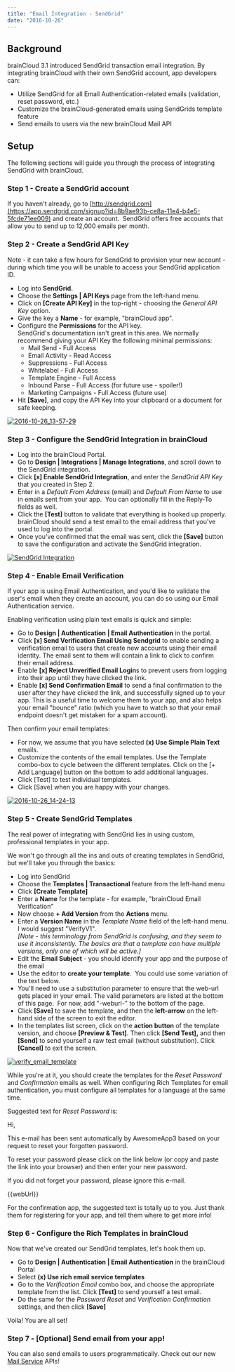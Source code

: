 ```yaml
---
title: "Email Integration - SendGrid"
date: "2016-10-26"
---
```


## Background

brainCloud 3.1 introduced SendGrid transaction email integration. By integrating brainCloud with their own SendGrid account, app developers can:

- Utilize SendGrid for all Email Authentication-related emails (validation, reset password, etc.)
- Customize the brainCloud-generated emails using SendGrids template feature
- Send emails to users via the new brainCloud Mail API

## Setup

The following sections will guide you through the process of integrating SendGrid with brainCloud.

### Step 1 - Create a SendGrid account

If you haven't already, go to [http://sendgrid.com](https://app.sendgrid.com/signup?id=8b9ae93b-ce8a-11e4-b4e5-5fcde71ee009) and create an account.  SendGrid offers free accounts that allow you to send up to 12,000 emails per month.

### Step 2 - Create a SendGrid API Key

Note - it can take a few hours for SendGrid to provision your new account - during which time you will be unable to access your SendGrid application ID.

- Log into **SendGrid.**
- Choose the **Settings | API Keys** page from the left-hand menu.
- Click on **\[Create API Key\]** in the top-right - choosing the _General API Key_ option.
- Give the key a **Name** - for example, "brainCloud app".
- Configure the **Permissions** for the API key.  
    SendGrid's documentation isn't great in this area. We normally recommend giving your API Key the following minimal permissions:
    - Mail Send - Full Access
    - Email Activity - Read Access
    - Suppressions - Full Access
    - Whitelabel - Full Access
    - Template Engine - Full Access
    - Inbound Parse - Full Access (for future use - spoiler!)
    - Marketing Campaigns - Full Access (future use)
- Hit **\[Save\]**, and copy the API Key into your clipboard or a document for safe keeping.

[![2016-10-26_13-57-29](images/2016-10-26_13-57-29.png)](/apidocs/wp-content/uploads/2016/10/2016-10-26_13-57-29.png)

### Step 3 - Configure the SendGrid Integration in brainCloud

- Log into the brainCloud Portal.
- Go to **Design | Integrations | Manage Integrations**, and scroll down to the SendGrid integration.
- Click **\[x\] Enable SendGrid Integration**, and enter the _SendGrid API Key_ that you created in Step 2.
- Enter in a _Default From Address_ (email) and _Default From Name_ to use in emails sent from your app.  You can optionally fill in the Reply-To fields as well.
- Click the **\[Test\]** button to validate that everything is hooked up properly. brainCloud should send a test email to the email address that you've used to log into the portal.
- Once you've confirmed that the email was sent, click the **\[Save\]** button to save the configuration and activate the SendGrid integration.

[![SendGrid Integration](images/2016-10-26_14-05-36.png)](/apidocs/wp-content/uploads/2016/10/2016-10-26_14-05-36.png)

### Step 4 - Enable Email Verification

If your app is using Email Authentication, and you'd like to validate the user's email when they create an account, you can do so using our Email Authentication service.

Enabling verification using plain text emails is quick and simple:

- Go to **Design | Authentication | Email Authentication** in the portal.
- Click **\[x\] Send Verification Email Using Sendgrid** to enable sending a verification email to users that create new accounts using their email identity. The email sent to them will contain a link to click to confirm their email address.
- Enable **\[x\] Reject Unverified Email Login**s to prevent users from logging into their app until they have clicked the link.
- Enable **\[x\] Send Confirmation Email** to send a final confirmation to the user after they have clicked the link, and successfully signed up to your app. This is a useful time to welcome them to your app, and also helps your email "bounce" ratio (which you have to watch so that your email endpoint doesn't get mistaken for a spam account).

Then confirm your email templates:

- For now, we assume that you have selected **(x) Use Simple Plain Text** emails.
- Customize the contents of the email templates. Use the Template combo-box to cycle between the different templates. Click on the \[+ Add Language\] button on the bottom to add additional languages.
- Click \[Test\] to test individual templates.
- Click \[Save\] when you are happy with your changes.

[![2016-10-26_14-24-13](images/2016-10-26_14-24-13.png)](/apidocs/wp-content/uploads/2016/10/2016-10-26_14-24-13.png)

### Step 5 - Create SendGrid Templates

The real power of integrating with SendGrid lies in using custom, professional templates in your app.

We won't go through all the ins and outs of creating templates in SendGrid, but we'll take you through the basics:

- Log into SendGrid
- Choose the **Templates | Transactional** feature from the left-hand menu
- Click **\[Create Template\]**
- Enter a **Name** for the template - for example, "brainCloud Email Verification"
- Now choose **\+ Add Version** from the **Actions** menu.
- Enter a **Version Name** in the _Template Name_ field of the left-hand menu. I would suggest "VerifyV1".  
    _\[Note - this terminology from SendGrid is confusing, and they seem to use it inconsistently. The basics are that a template can have multiple versions, only one of which will be active.\]_
- Edit the **Email Subject** - you should identify your app and the purpose of the email
- Use the editor to **create your template**.  You could use some variation of the text below.
- You'll need to use a substitution parameter to ensure that the web-url gets placed in your email. The valid parameters are listed at the bottom of this page.  For now, add "-weburl-" to the bottom of the page.
- Click **\[Save\]** to save the template, and then the **left-arrow** on the left-hand side of the screen to exit the editor.
- In the templates list screen, click on the **action button** of the template version, and choose **\[Preview & Test\]**. Then click **\[Send Test\],** and then **\[Send\]** to send yourself a raw test email (without substitution). Click **\[Cancel\]** to exit the screen.

[![verify_email_template](images/2016-11-02_17-08-19.png)](/apidocs/wp-content/uploads/2016/10/2016-11-02_17-08-19.png)

While you're at it, you should create the templates for the _Reset Password_ and _Confirmation_ emails as well. When configuring Rich Templates for email authentication, you must configure all templates for a language at the same time.

Suggested text for _Reset Password_ is:

Hi,

This e-mail has been sent automatically by AwesomeApp3 based on your request to reset your forgotten password.

To reset your password please click on the link below (or copy and paste the link into your browser) and then enter your new password.

If you did not forget your password, please ignore this e-mail.

{{webUrl}}

For the confirmation app, the suggested text is totally up to you. Just thank them for registering for your app, and tell them where to get more info!

### Step 6 - Configure the Rich Templates in brainCloud

Now that we've created our SendGrid templates, let's hook them up.

- Go to **Design | Authentication | Email Authentication** in the brainCloud Portal
- Select **(x) Use rich email service templates**
- Go to the _Verification Email_ combo box, and choose the appropriate template from the list. Click **\[Test\]** to send yourself a test email.
- Do the same for the _Password Reset_ and _Verification Confirmation_ settings, and then click **\[Save\]**

Voila! You are all set!

### Step 7 - \[Optional\] Send email from your app!

You can also send emails to users programmatically. Check out our new [Mail Service](https://getbraincloud.com/apidocs/apiref/#capi-mail) APIs!
